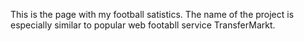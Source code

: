 This is the page with my football satistics. The name of the project is especially similar to popular web footabll service TransferMarkt. 